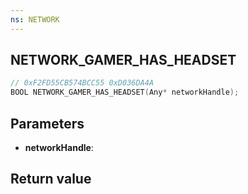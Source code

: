 ```yaml
---
ns: NETWORK
---
```

## NETWORK_GAMER_HAS_HEADSET

```c
// 0xF2FD55CB574BCC55 0xD036DA4A
BOOL NETWORK_GAMER_HAS_HEADSET(Any* networkHandle);
```


## Parameters
* **networkHandle**: 

## Return value
